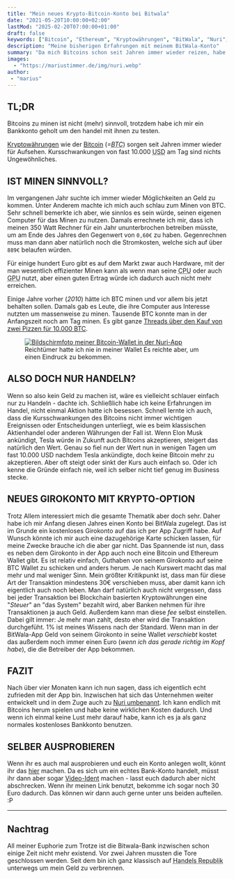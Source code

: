 ```yaml
---
title: "Mein neues Krypto-Bitcoin-Konto bei Bitwala"
date: "2021-05-20T10:00:00+02:00"
lastMod: "2025-02-20T07:00:00+01:00"
draft: false
keywords: ["Bitcoin", "Ethereum", "Kryptowährungen", "BitWala", "Nuri", "Girokonto", "Minen", "Handel", "Trading"]
description: "Meine bisherigen Erfahrungen mit meinem BitWala-Konto"
summary: "Da mich Bitcoins schon seit Jahren immer wieder reizen, habe ich mir einen Account bei einem Neobroker geholt um nun endlich Bitcoins handeln zu können."
images:
  - "https://mariustimmer.de/img/nuri.webp"
author:
 - "marius"
---
```


TL;DR
-----
<summary>
	Bitcoins zu minen ist nicht (mehr) sinnvoll, trotzdem habe ich mir ein Bankkonto geholt um den handel mit ihnen zu testen.
</summary>

[Kryptowährungen](https://de.wikipedia.org/wiki/Kryptow%C3%A4hrung) wie der [Bitcoin](https://de.wikipedia.org/wiki/Bitcoin) (_=<abbr title="Bitcoin">BTC</abbr>_) sorgen seit Jahren immer wieder für Aufsehen. Kursschwankungen von fast 10.000 <abbr title="US Dollar">USD</abbr> am Tag sind nichts Ungewöhnliches.


IST MINEN SINNVOLL?
-------------------
Im vergangenen Jahr suchte ich immer wieder Möglichkeiten an Geld zu kommen. Unter Anderem machte ich mich auch schlau zum Minen von BTC. Sehr schnell bemerkte ich aber, wie sinnlos es sein würde, seinen eigenen Computer für das Minen zu nutzen. Damals errechnete ich mir, dass ich meinen 350 Watt Rechner für ein Jahr ununterbrochen betreiben müsste, um am Ende des Jahres den Gegenwert von `0,60€` zu haben. Gegenrechnen muss man dann aber natürlich noch die Stromkosten, welche sich auf über `889€` belaufen würden.

Für einige hundert Euro gibt es auf dem Markt zwar auch Hardware, mit der man wesentlich effizienter Minen kann als wenn man seine <abbr title="Prozessor">CPU</abbr> oder auch <abbr title="Grafik-Prozessor">GPU</abbr> nutzt, aber einen guten Ertrag würde ich dadurch auch nicht mehr erreichen.

Einige Jahre vorher (_2010_) hätte ich BTC minen und vor allem bis jetzt behalten sollen. Damals gab es Leute, die ihre Computer aus Interesse nutzten um massenweise zu minen. Tausende BTC konnte man in der Anfangszeit noch am Tag minen. Es gibt ganze [Threads über den Kauf von zwei Pizzen für 10.000 BTC](https://bitcointalk.org/index.php?topic=137.0).

<figure role="group" class="right col3">
    <a href="https://app.nuri.com/r/D9MM-UK9B" target="_blank">
		<img
	        alt="Bildschirmfoto meiner Bitcoin-Wallet in der Nuri-App"
	        srcset="/img/nuri_small.webp 480w,
	                /img/nuri.webp       640w"
	        src="/img/nuri.webp"
	        />
	</a>
    <figcaption>Reichtümer hatte ich nie in meiner Wallet Es reichte aber, um einen Eindruck zu bekommen.</figcaption>
</figure>


ALSO DOCH NUR HANDELN?
----------------------
Wenn so also kein Geld zu machen ist, wäre es vielleicht schlauer einfach nur zu Handeln - dachte ich. Schließlich habe ich keine Erfahrungen im Handel, nicht einmal Aktion hatte ich besessen. Schnell lernte ich auch, dass die Kursschwankungen des Bitcoins nicht immer wichtigen Ereignissen oder Entscheidungen unterliegt, wie es beim klassischen Aktienhandel oder anderen Währungen der Fall ist. Wenn Elon Musk ankündigt, Tesla würde in Zukunft auch Bitcoins akzeptieren, steigert das natürlich den Wert. Genau so fiel nun der Wert nun in wenigen Tagen um fast 10.000 USD nachdem Tesla ankündigte, doch keine Bitcoin mehr zu akzeptieren. Aber oft steigt oder sinkt der Kurs auch einfach so. Oder ich kenne die Gründe einfach nie, weil ich selber nicht tief genug im Business stecke.


NEUES GIROKONTO MIT KRYPTO-OPTION
---------------------------------
Trotz Allem interessiert mich die gesamte Thematik aber doch sehr. Daher habe ich mir Anfang diesen Jahres einen Konto bei BitWala zugelegt. Das ist im Grunde ein kostenloses Girokonto auf das ich per App Zugriff habe. Auf Wunsch könnte ich mir auch eine dazugehörige Karte schicken lassen, für meine Zwecke brauche ich die aber gar nicht. Das Spannende ist nun, dass es neben dem Girokonto in der App auch noch eine Bitcoin und Ethereum Wallet gibt. Es ist relativ einfach, Guthaben von seinem Girokonto auf seine BTC Wallet zu schicken und anders herum. Je nach Kurswert macht das mal mehr und mal weniger Sinn. Mein größter Kritikpunkt ist, dass man für diese Art der Transaktion mindestens 30€ verschieben muss, aber damit kann ich eigentlich auch noch leben. Man darf natürlich auch nicht vergessen, dass bei jeder Transaktion bei Blockchain basierten Kryptowährungen eine "_Steuer_" an "das System" bezahlt wird, aber Banken nehmen für ihre Transaktionen ja auch Geld. Außerdem kann man diese _fee_ selbst einstellen. Dabei gilt immer: Je mehr man zahlt, desto eher wird die Transaktion durchgefüht. 1% ist meines Wissens nach der Standard. Wenn man in der BitWala-App Geld von seinem Girokonto in seine Wallet _verschiebt_ kostet das außerdem noch immer einen Euro (_wenn ich das gerade richtig im Kopf habe_), die die Betreiber der App bekommen.


FAZIT
-----
Nach über vier Monaten kann ich nun sagen, dass ich eigentlich echt zufrieden mit der App bin. Inzwischen hat sich das Unternehmen weiter entwickelt und in dem Zuge auch zu [Nuri umbenannt](https://nuri.com/blog/meet-nuri/). Ich kann endlich mit Bitcoins herum spielen und habe keine wirklichen Kosten dadurch. Und wenn ich einmal keine Lust mehr darauf habe, kann ich es ja als ganz normales kostenloses Bankkonto benutzen.


SELBER AUSPROBIEREN
-------------------
Wenn ihr es auch mal ausprobieren und euch ein Konto anlegen wollt, könnt ihr das <a href="https://app.nuri.com/r/D9MM-UK9B" target="_blank" title="Konto anlegen">hier</a> machen. Da es sich um ein echtes Bank-Konto handelt, müsst ihr dann aber sogar [Video-Ident](https://de.wikipedia.org/wiki/Videoident) machen - lasst euch dadurch aber nicht abschrecken. Wenn ihr meinen Link benutzt, bekomme ich sogar noch 30 Euro dadurch. Das können wir dann auch gerne unter uns beiden aufteilen. :P

---

Nachtrag
--------
All meiner Euphorie zum Trotze ist die Bitwala-Bank inzwischen schon einige Zeit nicht mehr existend. Vor zwei Jahren mussten die Tore geschlossen werden. Seit dem bin ich ganz klassisch auf <abbr title="Trade Republic">Handels Republik</abbr> unterwegs um mein Geld zu verbrennen.
